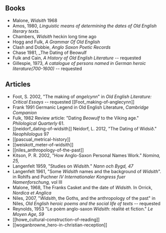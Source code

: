 ## Books
* Malone, _Widsith_ 1968
* Amos, 1980, *Linguistic means of determining the dates of Old English literary texts.*
* Chambers, _Widsith_ heckin long time ago
* Hogg and Fulk, _A Grammar Of Old English_
* Clash and Dobbie, _Anglo Saxon Poetic Records_
* Chase 1981, _The Dating of Beowulf
* Fulk and Cain, *A History of Old English Literature* -- requested
*  Gillespie, 1973, *A catalogue of persons named in German heroic literature(700-1600)* -- requested
## Articles
* Foot, S. 2002, "The making of *angelcynn*" in *Old English Literature: Critical Essays* -- requested [[Foot_making-of-anglecynn]]
* Frank 1991 Germanic Legend in Old English Literature, *Cambridge Companion*
* Fulk, 1982 Review article: "Dating *Beowulf* to the Viking age." *Philological Quarterly* 61.
* [[neidorf_dating-of-widsith]] Neidorf, L. 2012, "The Dating of Widsið." *Neophilologus* 97 
* [[pascual_metrical-history]]
* [[weiskott_meter-of-widsith]]
* [[niles_anthropology-of-the-past]]
* Kitson, P. R. 2002, "How Anglo-Saxon Personal Names Work." *Nomina, 25,*
* Langenfelt 1959, "Studies on *Widsith.*" *Nann och Bygd, 47*
* Langenfelt 1961, "Some *Widsith* names and the background of *Widsith*". in Rohlfs and Puchner *IV Internationaler Kongress fuer Namenforschung,* vol III
* Malone, 1968, The Franks Casket and the date of *Widsith*. In Orrick, *Nordica et Anglica*
* Niles, 2007, "*Widsith*, the Goths, and the anthropology of the past" in Niles, *Old English heroic poems and the social life of texts* -- requested
* Reynolds, 1953 "Le poèm anglo-saxon *Widsith*: réalité et fiction." *Le Moyen Age, 59*
* [[howe_cultural-construction-of-reading]]
* [[woganbrowne_hero-in-christian-reception]]